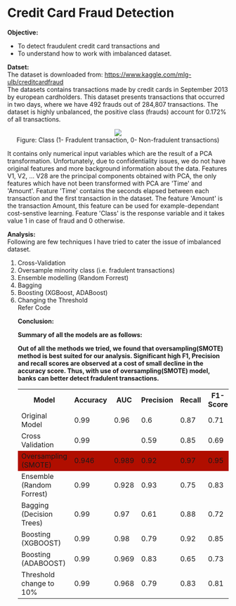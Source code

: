 <h1> Credit Card Fraud Detection</h1>

<b>Objective:</b><br>
<ul><li>To detect fraudulent credit card transactions and 
 <li>To understand how to work with imbalanced dataset.</ul>


<b>Datset:</b>
<br>The dataset is downloaded from: https://www.kaggle.com/mlg-ulb/creditcardfraud
<br> The datasets contains transactions made by credit cards in September 2013 by european cardholders. This dataset presents transactions that occurred in two days, where we have 492 frauds out of 284,807 transactions. The dataset is highly unbalanced, the positive class (frauds) account for 0.172% of all transactions.

<p align="center"><img src="https://github.com/kpratikin/Credit-Card-Fraud/blob/master/Class_split.PNG">
 <br>Figure: Class (1- Fradulent transaction, 0- Non-fradulent transactions)
 </p>

It contains only numerical input variables which are the result of a PCA transformation. Unfortunately, due to confidentiality issues, we do not have original features and more background information about the data. Features V1, V2, ... V28 are the principal components obtained with PCA, the only features which have not been transformed with PCA are 'Time' and 'Amount'. Feature 'Time' contains the seconds elapsed between each transaction and the first transaction in the dataset. The feature 'Amount' is the transaction Amount, this feature can be used for example-dependant cost-senstive learning. Feature 'Class' is the response variable and it takes value 1 in case of fraud and 0 otherwise.

<b>Analysis:</b>
<br>Following are few techniques I have tried to cater the issue of imbalanced dataset.
<ol><li> Cross-Validation
    <li> Oversample minority class (i.e. fradulent transactions)
    <li> Ensemble modelling (Random Forrest)
    <li> Bagging
    <li> Boosting (XGBoost, ADABoost)
    <li> Changing the Threshold
<br> Refer Code

<b>Conclusion:

Summary of all the models are as follows:
<p><table style="width:100%">
  <tr>
    <th>Model</th>
    <th>Accuracy</th>
    <th>AUC</th> 
    <th>Precision</th>
    <th>Recall</th>
    <th>F1-Score</th>
  </tr>
  <tr>
    <td>Original Model</td>
    <td>0.99</td> 
    <td>0.96</td>
      <td>0.6</td>
      <td>0.87</td>
      <td>0.71</td>
  </tr>
    
  <tr>
    <td>Cross Validation</td>
    <td>0.99</td> 
    <td></td>
      <td>0.59</td>
      <td>0.85</td>
      <td>0.69</td>
  </tr>
  
  <tr bgcolor="#blue">
    <td>Oversampling (SMOTE)</td>
    <td>0.946</td> 
    <td>0.989</td>
      <td>0.92</td>
      <td>0.97</td>
      <td>0.95</td>
  </tr>
  
   <tr>
    <td>Ensemble (Random Forrest)</td>
    <td>0.99</td> 
    <td>0.928</td>
      <td>0.93</td>
      <td>0.75</td>
      <td>0.83</td>
  </tr>
  
   <tr>
    <td>Bagging (Decision Trees)</td>
    <td>0.99</td> 
    <td>0.97</td>
      <td>0.61</td>
      <td>0.88</td>
      <td>0.72</td>
  </tr>
  
  <tr>
    <td>Boosting (XGBOOST)</td>
    <td>0.99</td> 
    <td>0.98</td>
      <td>0.79</td>
      <td>0.92</td>
      <td>0.85</td>
  </tr>
  
  <tr>
    <td>Boosting (ADABOOST)</td>
    <td>0.99</td> 
    <td>0.969</td>
      <td>0.83</td>
      <td>0.65</td>
      <td>0.73</td>
  </tr>
  
  <tr>
    <td>Threshold change to 10%</td>
    <td>0.99</td> 
    <td>0.968</td>
      <td>0.79</td>
      <td>0.83</td>
      <td>0.81</td>
  </tr>
</p>
<b><p>Out of all the methods we tried, we found that oversampling(SMOTE) method is best suited for our analysis. Significant high F1, Precision and recall scores are observed at a cost of small decline in the accuracy score.
Thus, with use of oversampling(SMOTE) model, banks can better detect fradulent transactions.
